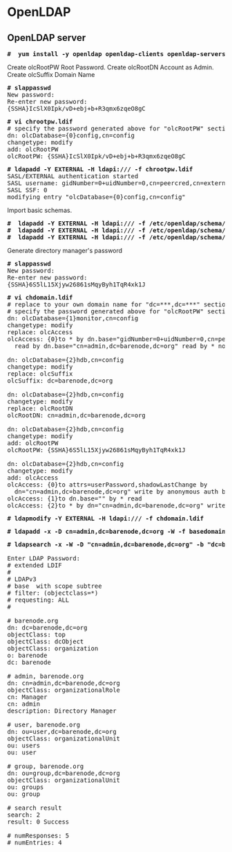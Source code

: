# OpenLDAP

## OpenLDAP server

<pre>
<b>#  yum install -y openldap openldap-clients openldap-servers</b>
</pre>

Create olcRootPW Root Password. Create olcRootDN Account as Admin. Create olcSuffix Domain Name

<pre>
<b># slappasswd</b>
New password:
Re-enter new password:
{SSHA}IcSlX0Ipk/vD+ebj+b+R3qmx6zqeO8gC
</pre>

<pre>
<b># vi chrootpw.ldif</b>
# specify the password generated above for "olcRootPW" section
dn: olcDatabase={0}config,cn=config
changetype: modify
add: olcRootPW
olcRootPW: {SSHA}IcSlX0Ipk/vD+ebj+b+R3qmx6zqeO8gC
</pre>

<pre>
<b># ldapadd -Y EXTERNAL -H ldapi:/// -f chrootpw.ldif</b>
SASL/EXTERNAL authentication started
SASL username: gidNumber=0+uidNumber=0,cn=peercred,cn=external,cn=auth
SASL SSF: 0
modifying entry "olcDatabase={0}config,cn=config"
</pre>

Import basic schemas.
<pre>
<b>#  ldapadd -Y EXTERNAL -H ldapi:/// -f /etc/openldap/schema/cosine.ldif</b> 
<b>#  ldapadd -Y EXTERNAL -H ldapi:/// -f /etc/openldap/schema/nis.ldif</b>
<b>#  ldapadd -Y EXTERNAL -H ldapi:/// -f /etc/openldap/schema/inetorgperson.ldif</b> 
</pre>

Generate directory manager's password
<pre>
<b># slappasswd</b> 
New password:
Re-enter new password:
{SSHA}6S5lL15Xjyw26861sMqyByh1TqR4xk1J
</pre>

<pre>
<b># vi chdomain.ldif</b>
# replace to your own domain name for "dc=***,dc=***" section
# specify the password generated above for "olcRootPW" section
dn: olcDatabase={1}monitor,cn=config
changetype: modify
replace: olcAccess
olcAccess: {0}to * by dn.base="gidNumber=0+uidNumber=0,cn=peercred,cn=external,cn=auth"
  read by dn.base="cn=admin,dc=barenode,dc=org" read by * none

dn: olcDatabase={2}hdb,cn=config
changetype: modify
replace: olcSuffix
olcSuffix: dc=barenode,dc=org

dn: olcDatabase={2}hdb,cn=config
changetype: modify
replace: olcRootDN
olcRootDN: cn=admin,dc=barenode,dc=org

dn: olcDatabase={2}hdb,cn=config
changetype: modify
add: olcRootPW
olcRootPW: {SSHA}6S5lL15Xjyw26861sMqyByh1TqR4xk1J

dn: olcDatabase={2}hdb,cn=config
changetype: modify
add: olcAccess
olcAccess: {0}to attrs=userPassword,shadowLastChange by
  dn="cn=admin,dc=barenode,dc=org" write by anonymous auth by self write by * none
olcAccess: {1}to dn.base="" by * read
olcAccess: {2}to * by dn="cn=admin,dc=barenode,dc=org" write by * read</pre>

<pre>
<b># ldapmodify -Y EXTERNAL -H ldapi:/// -f chdomain.ldif</b>
</pre>

<pre>
<b># ldapadd -x -D cn=admin,dc=barenode,dc=org -W -f basedomain.ldif</b>
</pre>

<pre>
<b># ldapsearch -x -W -D "cn=admin,dc=barenode,dc=org" -b "dc=barenode,dc=org" "(objectclass=*)"</b>

Enter LDAP Password:
# extended LDIF
#
# LDAPv3
# base <dc=barenode,dc=org> with scope subtree
# filter: (objectclass=*)
# requesting: ALL
#

# barenode.org
dn: dc=barenode,dc=org
objectClass: top
objectClass: dcObject
objectClass: organization
o: barenode
dc: barenode

# admin, barenode.org
dn: cn=admin,dc=barenode,dc=org
objectClass: organizationalRole
cn: Manager
cn: admin
description: Directory Manager

# user, barenode.org
dn: ou=user,dc=barenode,dc=org
objectClass: organizationalUnit
ou: users
ou: user

# group, barenode.org
dn: ou=group,dc=barenode,dc=org
objectClass: organizationalUnit
ou: groups
ou: group

# search result
search: 2
result: 0 Success

# numResponses: 5
# numEntries: 4
</pre>
